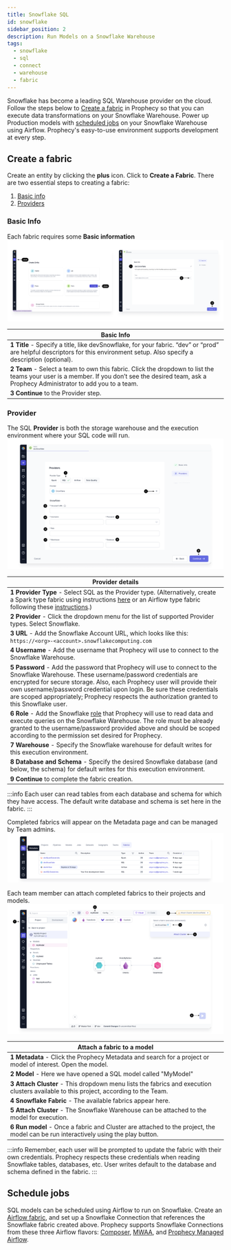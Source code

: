 ```yaml
---
title: Snowflake SQL
id: snowflake
sidebar_position: 2
description: Run Models on a Snowflake Warehouse
tags:
  - snowflake
  - sql
  - connect
  - warehouse
  - fabric
---
```


Snowflake has become a leading SQL Warehouse provider on the cloud. Follow the steps below to [Create a fabric](./snowflake.md#create-a-fabric) in Prophecy so that you can execute data transformations on your Snowflake Warehouse. Power up Production models with [scheduled jobs](./snowflake.md#schedule-jobs) on your Snowflake Warehouse using Airflow. Prophecy's easy-to-use environment supports development at every step.

## Create a fabric

Create an entity by clicking the **plus** icon. Click to **Create a Fabric**.
There are two essential steps to creating a fabric:

1. [Basic info](./snowflake.md#basic-info)
2. [Providers](./snowflake.md#provider)

### Basic Info

Each fabric requires some **Basic information**
![SFBasicInfo](./img/SnowflakeFabric1.png)

| Basic Info                                                                                                                                                                                       |
| ------------------------------------------------------------------------------------------------------------------------------------------------------------------------------------------------ |
| **1 Title** - Specify a title, like devSnowflake, for your fabric. “dev” or “prod” are helpful descriptors for this environment setup. Also specify a description (optional).                    |
| **2 Team** - Select a team to own this fabric. Click the dropdown to list the teams your user is a member. If you don’t see the desired team, ask a Prophecy Administrator to add you to a team. |
| **3 Continue** to the Provider step.                                                                                                                                                             |

### Provider

The SQL **Provider** is both the storage warehouse and the execution environment where your SQL code will run.
![SFProvider](./img/SnowflakeFabric2.png)

| Provider details                                                                                                                                                                                                                                                                                                                                                                       |
| -------------------------------------------------------------------------------------------------------------------------------------------------------------------------------------------------------------------------------------------------------------------------------------------------------------------------------------------------------------------------------------- |
| **1 Provider Type** - Select SQL as the Provider type. (Alternatively, create a Spark type fabric using instructions [here](/docs/administration/Spark-fabrics/fabrics.md) or an Airflow type fabric following these [instructions](/docs/Orchestration/airflow/setup/setup.md).)                                                                                                      |
| **2 Provider** - Click the dropdown menu for the list of supported Provider types. Select Snowflake.                                                                                                                                                                                                                                                                                   |
| **3 URL** - Add the Snowflake Account URL, which looks like this: `https://<org>-<account>.snowflakecomputing.com`                                                                                                                                                                                                                                                                     |
| **4 Username** - Add the username that Prophecy will use to connect to the Snowflake Warehouse.                                                                                                                                                                                                                                                                                        |
| **5 Password** - Add the password that Prophecy will use to connect to the Snowflake Warehouse. These username/password credentials are encrypted for secure storage. Also, each Prophecy user will provide their own username/password credential upon login. Be sure these credentials are scoped appropriately; Prophecy respects the authorization granted to this Snowflake user. |
| **6 Role** - Add the Snowflake [role](https://docs.snowflake.com/en/user-guide/security-access-control-overview#roles) that Prophecy will use to read data and execute queries on the Snowflake Warehouse. The role must be already granted to the username/password provided above and should be scoped according to the permission set desired for Prophecy.                         |
| **7 Warehouse** - Specify the Snowflake warehouse for default writes for this execution environment.                                                                                                                                                                                                                                                                                   |
| **8 Database and Schema** - Specify the desired Snowflake database (and below, the schema) for default writes for this execution environment.                                                                                                                                                                                                                                          |
| **9 Continue** to complete the fabric creation.                                                                                                                                                                                                                                                                                                                                        |

:::info
Each user can read tables from each database and schema for which they have access. The default write database and schema is set here in the fabric.
:::

Completed fabrics will appear on the Metadata page and can be managed by Team admins.
![FabricMetadata](./img/FabricMetadata.png)

Each team member can attach completed fabrics to their projects and models.
![SFAttachCluster](./img/SnowflakeAttachCluster.png)

| **Attach a fabric to a model**                                                                                                       |
| ------------------------------------------------------------------------------------------------------------------------------------ |
| **1 Metadata** - Click the Prophecy Metadata and search for a project or model of interest. Open the model.                          |
| **2 Model** - Here we have opened a SQL model called "MyModel"                                                                       |
| **3 Attach Cluster** - This dropdown menu lists the fabrics and execution clusters available to this project, according to the Team. |
| **4 Snowflake Fabric** - The available fabrics appear here.                                                                         |
| **5 Attach Cluster** - The Snowflake Warehouse can be attached to the model for execution.                                           |
| **6 Run model** - Once a fabric and Cluster are attached to the project, the model can be run interactively using the play button.   |

:::info
Remember, each user will be prompted to update the fabric with their own credentials. Prophecy respects these credentials when reading Snowflake tables, databases, etc. User writes default to the database and schema defined in the fabric.
:::

## Schedule jobs

SQL models can be scheduled using Airflow to run on Snowflake. Create an [Airflow fabric](/docs/Orchestration/airflow/setup/setup.md), and set up a Snowflake Connection that references the Snowflake fabric created above. Prophecy supports Snowflake Connections from these three Airflow flavors: [Composer](docs/Orchestration/airflow/setup/composer.md), [MWAA](docs/Orchestration/airflow/setup/mwaa.md), and [Prophecy Managed Airflow](docs/Orchestration/airflow/prophecy-managed/prophecy-managed.md).
